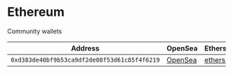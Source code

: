 # Ethereum

Community wallets

| Address                                      | OpenSea                                                                 | Etherscan                                                                            |
| -------------------------------------------- | ----------------------------------------------------------------------- | ------------------------------------------------------------------------------------ |
| `0xd383de40bf9b53ca9df2de08f53d61c85f4f6219` | [OpenSea](http://opensea.io/0xd383de40bf9b53ca9df2de08f53d61c85f4f6219) | [etherscan](https://etherscan.io/address/0xd383de40bf9b53ca9df2de08f53d61c85f4f6219) |
